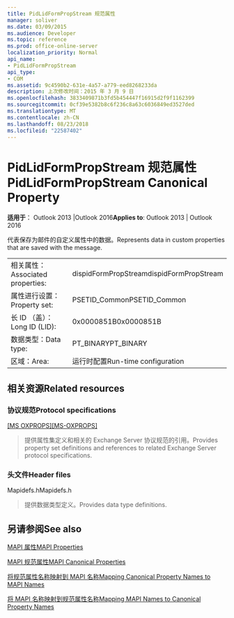 ```yaml
---
title: PidLidFormPropStream 规范属性
manager: soliver
ms.date: 03/09/2015
ms.audience: Developer
ms.topic: reference
ms.prod: office-online-server
localization_priority: Normal
api_name:
- PidLidFormPropStream
api_type:
- COM
ms.assetid: 9c4590b2-631e-4a57-a779-eed8268233da
description: 上次修改时间：2015 年 3 月 9 日
ms.openlocfilehash: 3833409871b3fd5b454447f16915d2f9f1162399
ms.sourcegitcommit: 0cf39e5382b8c6f236c8a63c6036849ed3527ded
ms.translationtype: MT
ms.contentlocale: zh-CN
ms.lasthandoff: 08/23/2018
ms.locfileid: "22587402"
---
```

# <a name="pidlidformpropstream-canonical-property"></a><span data-ttu-id="e47a8-103">PidLidFormPropStream 规范属性</span><span class="sxs-lookup"><span data-stu-id="e47a8-103">PidLidFormPropStream Canonical Property</span></span>

  
  
<span data-ttu-id="e47a8-104">**适用于**： Outlook 2013 |Outlook 2016</span><span class="sxs-lookup"><span data-stu-id="e47a8-104">**Applies to**: Outlook 2013 | Outlook 2016</span></span> 
  
<span data-ttu-id="e47a8-105">代表保存为邮件的自定义属性中的数据。</span><span class="sxs-lookup"><span data-stu-id="e47a8-105">Represents data in custom properties that are saved with the message.</span></span>
  
|||
|:-----|:-----|
|<span data-ttu-id="e47a8-106">相关属性：</span><span class="sxs-lookup"><span data-stu-id="e47a8-106">Associated properties:</span></span>  <br/> |<span data-ttu-id="e47a8-107">dispidFormPropStream</span><span class="sxs-lookup"><span data-stu-id="e47a8-107">dispidFormPropStream</span></span>  <br/> |
|<span data-ttu-id="e47a8-108">属性进行设置：</span><span class="sxs-lookup"><span data-stu-id="e47a8-108">Property set:</span></span>  <br/> |<span data-ttu-id="e47a8-109">PSETID_Common</span><span class="sxs-lookup"><span data-stu-id="e47a8-109">PSETID_Common</span></span>  <br/> |
|<span data-ttu-id="e47a8-110">长 ID （盖）：</span><span class="sxs-lookup"><span data-stu-id="e47a8-110">Long ID (LID):</span></span>  <br/> |<span data-ttu-id="e47a8-111">0x0000851B</span><span class="sxs-lookup"><span data-stu-id="e47a8-111">0x0000851B</span></span>  <br/> |
|<span data-ttu-id="e47a8-112">数据类型：</span><span class="sxs-lookup"><span data-stu-id="e47a8-112">Data type:</span></span>  <br/> |<span data-ttu-id="e47a8-113">PT_BINARY</span><span class="sxs-lookup"><span data-stu-id="e47a8-113">PT_BINARY</span></span>  <br/> |
|<span data-ttu-id="e47a8-114">区域：</span><span class="sxs-lookup"><span data-stu-id="e47a8-114">Area:</span></span>  <br/> |<span data-ttu-id="e47a8-115">运行时配置</span><span class="sxs-lookup"><span data-stu-id="e47a8-115">Run-time configuration</span></span>  <br/> |
   
## <a name="related-resources"></a><span data-ttu-id="e47a8-116">相关资源</span><span class="sxs-lookup"><span data-stu-id="e47a8-116">Related resources</span></span>

### <a name="protocol-specifications"></a><span data-ttu-id="e47a8-117">协议规范</span><span class="sxs-lookup"><span data-stu-id="e47a8-117">Protocol specifications</span></span>

<span data-ttu-id="e47a8-118">[[MS OXPROPS]](http://msdn.microsoft.com/library/f6ab1613-aefe-447d-a49c-18217230b148%28Office.15%29.aspx)</span><span class="sxs-lookup"><span data-stu-id="e47a8-118">[[MS-OXPROPS]](http://msdn.microsoft.com/library/f6ab1613-aefe-447d-a49c-18217230b148%28Office.15%29.aspx)</span></span>
  
> <span data-ttu-id="e47a8-119">提供属性集定义和相关的 Exchange Server 协议规范的引用。</span><span class="sxs-lookup"><span data-stu-id="e47a8-119">Provides property set definitions and references to related Exchange Server protocol specifications.</span></span>
    
### <a name="header-files"></a><span data-ttu-id="e47a8-120">头文件</span><span class="sxs-lookup"><span data-stu-id="e47a8-120">Header files</span></span>

<span data-ttu-id="e47a8-121">Mapidefs.h</span><span class="sxs-lookup"><span data-stu-id="e47a8-121">Mapidefs.h</span></span>
  
> <span data-ttu-id="e47a8-122">提供数据类型定义。</span><span class="sxs-lookup"><span data-stu-id="e47a8-122">Provides data type definitions.</span></span>
    
## <a name="see-also"></a><span data-ttu-id="e47a8-123">另请参阅</span><span class="sxs-lookup"><span data-stu-id="e47a8-123">See also</span></span>



[<span data-ttu-id="e47a8-124">MAPI 属性</span><span class="sxs-lookup"><span data-stu-id="e47a8-124">MAPI Properties</span></span>](mapi-properties.md)
  
[<span data-ttu-id="e47a8-125">MAPI 规范属性</span><span class="sxs-lookup"><span data-stu-id="e47a8-125">MAPI Canonical Properties</span></span>](mapi-canonical-properties.md)
  
[<span data-ttu-id="e47a8-126">将规范属性名称映射到 MAPI 名称</span><span class="sxs-lookup"><span data-stu-id="e47a8-126">Mapping Canonical Property Names to MAPI Names</span></span>](mapping-canonical-property-names-to-mapi-names.md)
  
[<span data-ttu-id="e47a8-127">将 MAPI 名称映射到规范属性名称</span><span class="sxs-lookup"><span data-stu-id="e47a8-127">Mapping MAPI Names to Canonical Property Names</span></span>](mapping-mapi-names-to-canonical-property-names.md)

